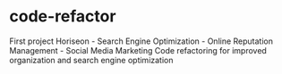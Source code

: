 # code-refactor

First project
Horiseon - Search Engine Optimization - Online Reputation Management - Social Media Marketing
Code refactoring for improved organization and search engine optimization
